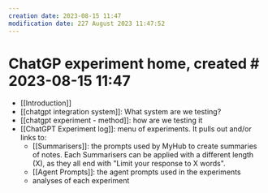 ```yaml
---
creation date: 2023-08-15 11:47
modification date: 227 August 2023 11:47:52
---
```

# ChatGP experiment home, created # 2023-08-15 11:47

* [[Introduction]]
* [[chatgpt integration system]]: What system are we testing?
* [[chatgpt experiment - method]]: how are we testing it
* [[ChatGPT Experiment log]]: menu of experiments. It pulls out and/or links to:
	* [[Summarisers]]: the prompts used by MyHub to create summaries of notes. Each Summarisers can be applied with a different length (X), as they all end with "Limit your response to X words".
	* [[Agent Prompts]]: the agent prompts used in the experiments
	* analyses of each experiment  


